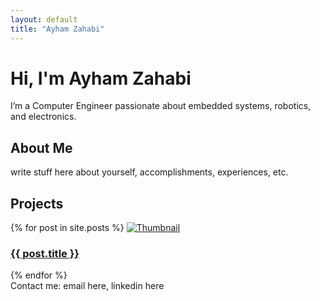 ```yaml
---
layout: default
title: "Ayham Zahabi"
---
```


<div class="intro">
  <h1>Hi, I'm Ayham Zahabi</h1>
  <p>I’m a Computer Engineer passionate about embedded systems, robotics, and electronics.</p>
</div>

## About Me

write stuff here about yourself, accomplishments, experiences, etc.

<h2>Projects</h2>
<div class="card-grid">
  {% for post in site.posts %}
    <a href="{{ post.url | relative_url }}" class="card">
      <img src="{{ post.thumbnail | relative_url }}" alt="Thumbnail">
      <div class="card-content">
        <h3>{{ post.title }}</h3>
      </div>
    </a>
  {% endfor %}
</div>

<footer>Contact me: email here, linkedin here</footer>
